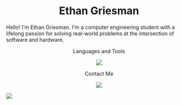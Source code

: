 <h1 align="center">Ethan Griesman</h1>

<!--
**EthanGriesman/EthanGriesman** is a ✨ _special_ ✨ repository because its `README.md` (this file) appears on your GitHub profile.

Here are some ideas to get you started:

[![My Skills](https://skillicons.dev/icons?i=js,html,css,wasm)](https://skillicons.dev)

- 🔭 I’m currently working on ...
- 🌱 I’m currently learning ...
- 👯 I’m looking to collaborate on ...
- 🤔 I’m looking for help with ...
- 💬 Ask me about ...
- 📫 How to reach me: ...
- 😄 Pronouns: ...
- ⚡ Fun fact: ...
-->

Hello! I'm Ethan Griesman. I'm a computer engineering student with a lifelong passion for solving real-world problems at the intersection of software and hardware.

<p align="center">Languages and Tools</h1>
<p align="center">
  <a href="https://skillicons.dev">
    <img src="https://skillicons.dev/icons?i=py,java,c,cpp,arduino,latex,html,css,js,react,php,git,androidstudio,figma,powershell" />
  </a>
</p>

<p align="center">Contact Me</h1>
<p align="center">
  <a href="https://skillicons.dev">
    <img src="https://skillicons.dev/icons?i=gmail,linkedin,stackoverflow" />
  </a>
</p>


![](https://raw.githubusercontent.com/ethangriesman/github-stats/master/generated/languages.svg#gh-dark-mode-only)
